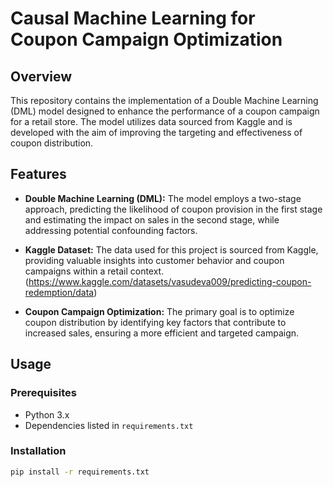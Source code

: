 # Causal Machine Learning for Coupon Campaign Optimization

## Overview

This repository contains the implementation of a Double Machine Learning (DML) model designed to enhance the performance of a coupon campaign for a retail store. The model utilizes data sourced from Kaggle and is developed with the aim of improving the targeting and effectiveness of coupon distribution.

## Features

- **Double Machine Learning (DML):** The model employs a two-stage approach, predicting the likelihood of coupon provision in the first stage and estimating the impact on sales in the second stage, while addressing potential confounding factors.

- **Kaggle Dataset:** The data used for this project is sourced from Kaggle, providing valuable insights into customer behavior and coupon campaigns within a retail context. (https://www.kaggle.com/datasets/vasudeva009/predicting-coupon-redemption/data) 

- **Coupon Campaign Optimization:** The primary goal is to optimize coupon distribution by identifying key factors that contribute to increased sales, ensuring a more efficient and targeted campaign.

## Usage

### Prerequisites

- Python 3.x
- Dependencies listed in `requirements.txt`

### Installation

```bash
pip install -r requirements.txt
